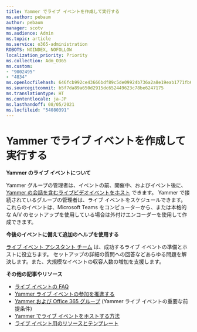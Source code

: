 ```yaml
---
title: Yammer でライブ イベントを作成して実行する
ms.author: pebaum
author: pebaum
manager: scotv
ms.audience: Admin
ms.topic: article
ms.service: o365-administration
ROBOTS: NOINDEX, NOFOLLOW
localization_priority: Priority
ms.collection: Adm_O365
ms.custom:
- "9002495"
- "4834"
ms.openlocfilehash: 646fcb992ce43666bdf89c5de09924b736a2a8e19eab1771fb6b320b22310eb6
ms.sourcegitcommit: b5f7da89a650d2915dc652449623c78be6247175
ms.translationtype: HT
ms.contentlocale: ja-JP
ms.lasthandoff: 08/05/2021
ms.locfileid: "54080391"
---
```

# <a name="create-and-run-live-events-in-yammer"></a>Yammer でライブ イベントを作成して実行する

**Yammer のライブ イベントについて**

Yammer グループの管理者は、イベントの前、開催中、およびイベント後に、[Yammer の会話を含むライブビデオイベントをホスト](https://docs.microsoft.com/yammer/manage-yammer-groups/yammer-live-events) できます。 Yammer で接続されているグループの管理者は、ライブ イベントをスケジュールできます。 これらのイベントは、Microsoft Teams をコンピューターから、または本格的な A/V のセットアップを使用している場合は外付けエンコーダーを使用して作成できます。

**今後のイベントに備えて追加のヘルプを使用する**

[ライブ イベント アシスタント チーム](https://aka.ms/AA87gbh) は、成功するライブ イベントの準備とホストに役立ちます。 セットアップの詳細の質問への回答などあらゆる問題を解決します。また、大規模なイベントの収容人数の増加を支援します。

**その他の記事やリソース**

- [ライブ イベントの FAQ](https://support.office.com/article/43bbd59d-a734-4c8f-923d-6a239d137d34)
- [Yammer ライブ イベントの参加を推進する](https://support.office.com/article/drive-engagement-in-a-yammer-live-event-c0244ad8-6dcb-419c-add9-2e4a00543412?ui=en-US&rs=en-US&ad=US)
- [Yammer および Office 365 グループ](https://docs.microsoft.com/yammer/manage-yammer-groups/yammer-and-office-365-groups) (Yammer ライブ イベントの重要な前提条件)
- [Yammer でライブ イベントをホストする方法](https://aka.ms/LiveEventsinYammerplaybook)
- [ライブ イベント用のリソースとテンプレート](https://aka.ms/LiveEventYammerTemplates)
